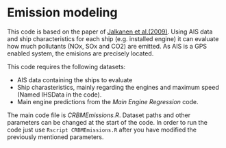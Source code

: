 # Emission modeling

This code is based on the paper of [Jalkanen et al.(2009)](https://www.atmos-chem-phys.net/9/9209/2009/acp-9-9209-2009.pdf).
Using AIS data and ship characteristics for each ship (e.g. installed engine) it
can evaluate how much pollutants (NOx, SOx and CO2) are emitted. As AIS is a GPS
enabled system, the emisions are precisely located.

This code requires the following datasets:
- AIS data containing the ships to evaluate
- Ship charasteristics, mainly regarding the engines and maximum speed (Named
  IHSData in the code).
- Main engine predictions from the *Main Engine Regression* code.

The main code file is *CRBMEmissions.R*. Dataset paths and other parameters can 
be changed at the start of the code. In order to run the code just use 
`Rscript CRBMEmissions.R` after you have modified the previously mentioned
parameters.
